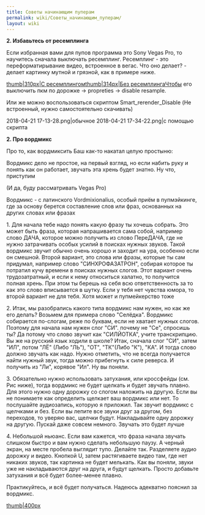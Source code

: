 ```yaml
---
title: Советы начинающим пуперам
permalink: wiki/Советы_начинающим_пуперам/
layout: wiki
---
```


**2. Избавьтесь от ресемплинга**

Если избранная вами для пупов программа это Sony Vegas Pro, то научитесь
сначала выключать ресемплинг. Ресемплинг - это переформатирывание видео,
встроенное в вегас. Что оно делает? - делает картинку мутной и грязной,
как в примере ниже.  ​​​

[thumb\|310px\|С
ресемплингом](Файл:Resample.jpg "wikilink")[thumb\|314px\|Без
ресемплингаЧтобы](Файл:Without.jpg "wikilink") его выключить пкм по
дорожке -\> propreties -\> disable resample.

Или же можно воспользоваться скриптом Smart_rerender_Disable (Не
встроенный, нужно самостоятельно скачивать)​​​​​

2018-04-21 17-13-28.png\|обычное 2018-04-21 17-34-22.png\|с помощью
скрипта

**2. Про вордмикс**

Про то, как вордмиксить Баш как-то накатал целую простыню:

Вордмикс дело не простое, на первый взгляд, но если набить руку и понять
как он работает, звучать эта хрень будет знатно. Ну что, приступим

(И да, буду рассматривать Vegas Pro)

Вордмикс - с латинского Vordmixionalius, особый приём в пупмэйкинге, где
за основу берется составление слов или фраз, основанных на других словах
или фразах

1\. Для начала тебе надо понять какую фразу ты хочешь собрать. Это может
быть фраза, которая напрашивается сама собой, например слово ДАЧА,
которое можно получить из слово ПереДАЧА, где не нужно затрачивать
особых усилий в поисках нужных звуков. Такой вордмикс звучит обычно
очень хорошо и заходит на ура, особенно если он смешной. Второй вариант,
это слова или фразы, которые ты сам придумал, например слово
"СИНХРОФАЗАТРОН", собирая которое ты потратил кучу времени в поисках
нужных слогов. Этот вариант очень трудозатратный, и если к нему
относиться халатно, то получится полная хрень. При этом ты берешь на
себя всю ответственность за то как это слово вписывается в шутку. Если у
тебя нет чувства юмора, то второй вариант не для тебя. Хотя может и
пупмейкерство тоже

2\. Итак, мы разобрались какого типа вордмикс нам нужен, но как же его
делать? Возьмем для примера слово "Селёдка". Вордмикс собирается
по-слогам, реже по буквам, если не хватает нужных слогов. Поэтому для
начала нам нужен слог "СИ". почему не "Се", спросишь ты? Да потому что
слово звучит как "СИЛЙОТКА", учите транскрипцию. Вы же на русский язык
ходили в школе? Итак, сначала слог "СИ", затем "ИЛ", потом "ЛЁ" (Либо
"ЛЬ"), "ОТ", "ТК"(Либо "К"), "КА". И тогда слово должно звучать как
надо. Нужно отметить, что не всегда получается найти нужный звук, тогда
можно прибегнуть к силе реверса. И получить из "Ли", корявое "Ил". Ну вы
поняли.

3\. Обязательно нужно использовать затухания, или кроссфейды (см. Рис
ниже), тогда вордмикс не будет щелкать и будет звучать плавно. Для этого
нужно одну дорожку со слогом наложить на другую. Если вы не понимаете
как определить щелкает ваш вордмикс или нет. То послушайте аудиозапись,
которую я приложил. Так звучит вордмикс с щелчками и без. Если вы лепите
все звуки друг за другом, без переходов, то уверяю вас, щелчки будут.
Накладывайте одну дорожку на другую. Пускай даже совсем немного. Звучать
это будет лучше

4\. Небольшой ньюанс. Если вам кажется, что фраза начала звучать слишком
быстро и вам нужно сделать небольшую паузу. А черный экран, на месте
пробела выглядит тупо. Делайте так. Разделяете аудио дорожку и видео.
Кнопкой U, затем растягиваете видео там, где нет никаких звуков, так
картинка не будет мелькать. Как вы поняли, звуки уже не накладываются
друг на друга, и будут щелкать. Просто добавьте затухания и всё будет
более-менее плавно.

Практикуйтесь, и всё будет получаться. Надеюсь адекватно пояснил за
вордмикс.

[thumb\|400px](Файл:4zTJ5J6By0c.jpg "wikilink")
